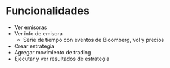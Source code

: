 # Funcionalidades

- Ver emisoras
- Ver info de emisora
  - Serie de tiempo con eventos de Bloomberg, vol y precios
- Crear estrategia
 - Agregar movimiento de trading
- Ejecutar y ver resultados de estrategia